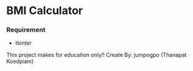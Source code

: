 # BMI Calculator

### Requirement
- tkinter

This project makes for education only!!
Create By: jumpogpo (Thanapat Koedpiam)

